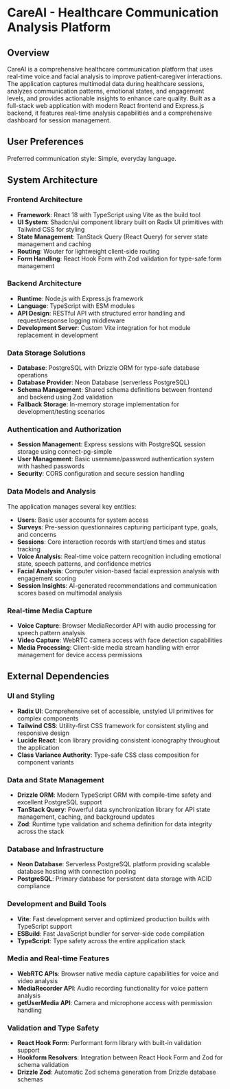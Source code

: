 # CareAI - Healthcare Communication Analysis Platform

## Overview

CareAI is a comprehensive healthcare communication platform that uses real-time voice and facial analysis to improve patient-caregiver interactions. The application captures multimodal data during healthcare sessions, analyzes communication patterns, emotional states, and engagement levels, and provides actionable insights to enhance care quality. Built as a full-stack web application with modern React frontend and Express.js backend, it features real-time analysis capabilities and a comprehensive dashboard for session management.

## User Preferences

Preferred communication style: Simple, everyday language.

## System Architecture

### Frontend Architecture
- **Framework**: React 18 with TypeScript using Vite as the build tool
- **UI System**: Shadcn/ui component library built on Radix UI primitives with Tailwind CSS for styling
- **State Management**: TanStack Query (React Query) for server state management and caching
- **Routing**: Wouter for lightweight client-side routing
- **Form Handling**: React Hook Form with Zod validation for type-safe form management

### Backend Architecture
- **Runtime**: Node.js with Express.js framework
- **Language**: TypeScript with ESM modules
- **API Design**: RESTful API with structured error handling and request/response logging middleware
- **Development Server**: Custom Vite integration for hot module replacement in development

### Data Storage Solutions
- **Database**: PostgreSQL with Drizzle ORM for type-safe database operations
- **Database Provider**: Neon Database (serverless PostgreSQL)
- **Schema Management**: Shared schema definitions between frontend and backend using Zod validation
- **Fallback Storage**: In-memory storage implementation for development/testing scenarios

### Authentication and Authorization
- **Session Management**: Express sessions with PostgreSQL session storage using connect-pg-simple
- **User Management**: Basic username/password authentication system with hashed passwords
- **Security**: CORS configuration and secure session handling

### Data Models and Analysis
The application manages several key entities:
- **Users**: Basic user accounts for system access
- **Surveys**: Pre-session questionnaires capturing participant type, goals, and concerns
- **Sessions**: Core interaction records with start/end times and status tracking
- **Voice Analysis**: Real-time voice pattern recognition including emotional state, speech patterns, and confidence metrics
- **Facial Analysis**: Computer vision-based facial expression analysis with engagement scoring
- **Session Insights**: AI-generated recommendations and communication scores based on multimodal analysis

### Real-time Media Capture
- **Voice Capture**: Browser MediaRecorder API with audio processing for speech pattern analysis
- **Video Capture**: WebRTC camera access with face detection capabilities
- **Media Processing**: Client-side media stream handling with error management for device access permissions

## External Dependencies

### UI and Styling
- **Radix UI**: Comprehensive set of accessible, unstyled UI primitives for complex components
- **Tailwind CSS**: Utility-first CSS framework for consistent styling and responsive design
- **Lucide React**: Icon library providing consistent iconography throughout the application
- **Class Variance Authority**: Type-safe CSS class composition for component variants

### Data and State Management
- **Drizzle ORM**: Modern TypeScript ORM with compile-time safety and excellent PostgreSQL support
- **TanStack Query**: Powerful data synchronization library for API state management, caching, and background updates
- **Zod**: Runtime type validation and schema definition for data integrity across the stack

### Database and Infrastructure
- **Neon Database**: Serverless PostgreSQL platform providing scalable database hosting with connection pooling
- **PostgreSQL**: Primary database for persistent data storage with ACID compliance

### Development and Build Tools
- **Vite**: Fast development server and optimized production builds with TypeScript support
- **ESBuild**: Fast JavaScript bundler for server-side code compilation
- **TypeScript**: Type safety across the entire application stack

### Media and Real-time Features
- **WebRTC APIs**: Browser native media capture capabilities for voice and video analysis
- **MediaRecorder API**: Audio recording functionality for voice pattern analysis
- **getUserMedia API**: Camera and microphone access with permission handling

### Validation and Type Safety
- **React Hook Form**: Performant form library with built-in validation support
- **Hookform Resolvers**: Integration between React Hook Form and Zod for schema validation
- **Drizzle Zod**: Automatic Zod schema generation from Drizzle database schemas